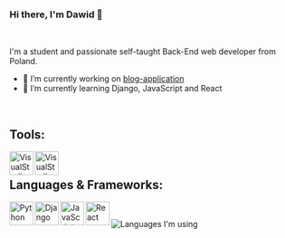 ### Hi there, I'm Dawid 👋
<br>

I'm a student and passionate self-taught Back-End web developer from Poland.

- 🔭 I’m currently working on [blog-application](https://github.com/xdawxd/blog)
- 🌱 I’m currently learning Django, JavaScript and React

<br>

## Tools:

<img align="left" alt="VisualStudio" width="42px" src="https://user-images.githubusercontent.com/58686770/118040368-ba1bea00-b371-11eb-9d8b-14afc4734fdf.png">
<img align="left" alt="VisualStudioCode" width="42px" src="ttps://user-images.githubusercontent.com/58686770/118040413-c30cbb80-b371-11eb-9755-561b6be4a0ce.png">
<br>

## Languages & Frameworks:
<!-- https://user-images.githubusercontent.com/58686770/117437194-2ccf3480-af30-11eb-83aa-27ce54bcdf0b.png -->

<img align="left" alt="Python" width="42px" src="https://user-images.githubusercontent.com/58686770/117436962-dc57d700-af2f-11eb-977a-7ae1a9e90bde.png">
<img align="left" alt="Django" width="42px" src="https://user-images.githubusercontent.com/58686770/117437138-1a54fb00-af30-11eb-9617-48b28eb70aa5.jpg">
<img align="left" alt="JavaScript" width="42px" src="https://user-images.githubusercontent.com/58686770/117439447-22626a00-af33-11eb-8336-42e9489ecc52.png">
<img align="left" alt="React" width="42px" src="https://user-images.githubusercontent.com/58686770/117439649-62c1e800-af33-11eb-85fc-cf94ea5fb959.png">
<br>

![Languages I'm using](https://github-readme-stats-anuraghazra1.vercel.app/api/top-langs/?username=xdawxd&layout=compact&theme=material-palenight)
<br>
